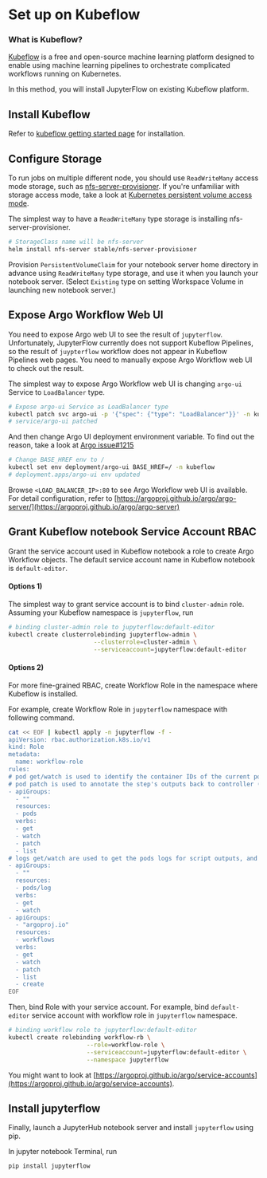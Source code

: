 # Set up on Kubeflow

### What is Kubeflow?

[Kubeflow](https://www.kubeflow.org) is a free and open-source machine learning platform designed to enable using machine learning pipelines to orchestrate complicated workflows running on Kubernetes. 

In this method, you will install JupyterFlow on existing Kubeflow platform.

## Install Kubeflow

Refer to [kubeflow getting started page](https://www.kubeflow.org/docs/started/getting-started/) for installation.

## Configure Storage

To run jobs on multiple different node, you should use `ReadWriteMany` access mode storage, such as [nfs-server-provisioner](https://github.com/helm/charts/tree/master/stable/nfs-server-provisioner). 
If you're unfamiliar with storage access mode, take a look at [Kubernetes persistent volume access mode](https://kubernetes.io/docs/concepts/storage/persistent-volumes/#access-modes).

The simplest way to have a `ReadWriteMany` type storage is installing nfs-server-provisioner.

```bash
# StorageClass name will be nfs-server
helm install nfs-server stable/nfs-server-provisioner
```

Provision `PersistentVolumeClaim` for your notebook server home directory in advance using `ReadWriteMany` type storage, and use it when you launch your notebook server. (Select `Existing` type on setting Workspace Volume in launching new notebook server.)

## Expose Argo Workflow Web UI

You need to expose Argo web UI to see the result of `jupyterflow`. Unfortunately, JupyterFlow currently does not support Kubeflow Pipelines, so the result of `juypterflow` workflow does not appear in Kubeflow Pipelines web pages. You need to manually expose Argo Workflow web UI to check out the result.

The simplest way to expose Argo Workflow web UI is changing `argo-ui` Service to `LoadBalancer` type.

```bash
# Expose argo-ui Service as LoadBalancer type
kubectl patch svc argo-ui -p '{"spec": {"type": "LoadBalancer"}}' -n kubeflow
# service/argo-ui patched
```

And then change Argo UI deployment environment variable. To find out the reason, take a look at [Argo issue#1215](https://github.com/argoproj/argo/issues/1215)

```bash
# Change BASE_HREF env to /
kubectl set env deployment/argo-ui BASE_HREF=/ -n kubeflow
# deployment.apps/argo-ui env updated
```

Browse `<LOAD_BALANCER_IP>:80` to see Argo Workflow web UI is available. For detail configuration, refer to [https://argoproj.github.io/argo/argo-server/](https://argoproj.github.io/argo/argo-server)


## Grant Kubeflow notebook Service Account RBAC

Grant the service account used in Kubeflow notebook a role to create Argo Workflow objects. The default service account name in Kubeflow notebook is `default-editor`.

#### Options 1)

The simplest way to grant service account is to bind `cluster-admin` role. Assuming your Kubeflow namespace is `jupyterflow`, run

```bash
# binding cluster-admin role to jupyterflow:default-editor
kubectl create clusterrolebinding jupyterflow-admin \
                        --clusterrole=cluster-admin \
                        --serviceaccount=jupyterflow:default-editor
```

#### Options 2)

For more fine-grained RBAC, create Workflow Role in the namespace where Kubeflow is installed.

For example, create Workflow Role in `jupyterflow` namespace with following command.

```bash
cat << EOF | kubectl apply -n jupyterflow -f -
apiVersion: rbac.authorization.k8s.io/v1
kind: Role
metadata:
  name: workflow-role
rules:
# pod get/watch is used to identify the container IDs of the current pod
# pod patch is used to annotate the step's outputs back to controller (e.g. artifact location)
- apiGroups:
  - ""
  resources:
  - pods
  verbs:
  - get
  - watch
  - patch
  - list
# logs get/watch are used to get the pods logs for script outputs, and for log archival
- apiGroups:
  - ""
  resources:
  - pods/log
  verbs:
  - get
  - watch
- apiGroups:
  - "argoproj.io"
  resources:
  - workflows
  verbs:
  - get
  - watch
  - patch
  - list
  - create
EOF
```

Then, bind Role with your service account. For example, bind `default-editor` service account with workflow role in `jupyterflow` namespace.

```bash
# binding workflow role to jupyterflow:default-editor
kubectl create rolebinding workflow-rb \
                      --role=workflow-role \
                      --serviceaccount=jupyterflow:default-editor \
                      --namespace jupyterflow
```

You might want to look at [https://argoproj.github.io/argo/service-accounts](https://argoproj.github.io/argo/service-accounts).

## Install jupyterflow

Finally, launch a JupyterHub notebook server and install `jupyterflow` using pip.

In jupyter notebook Terminal, run

```bash
pip install jupyterflow
```
